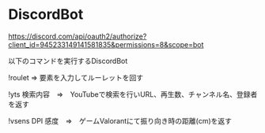 # DiscordBot

https://discord.com/api/oauth2/authorize?client_id=945233149141581835&permissions=8&scope=bot
 
以下のコマンドを実行するDiscordBot

!roulet  ⇒  要素を入力してルーレットを回す

!yts 検索内容　⇒　YouTubeで検索を行いURL、再生数、チャンネル名、登録者を返す

!vsens DPI 感度　⇒　ゲームValorantにて振り向き時の距離(cm)を返す
